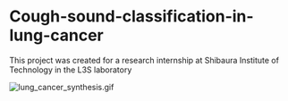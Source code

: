 # Cough-sound-classification-in-lung-cancer
This project was created for a research internship at Shibaura Institute of Technology in the L3S laboratory

![lung_cancer_synthesis.gif](assets/lung_cancer_synthesis.gif)